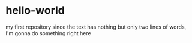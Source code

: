 # hello-world
my first repository
since the text has nothing but only two lines of words, I'm gonna do something right here
